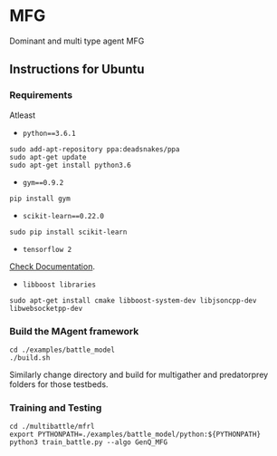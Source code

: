 # MFG
Dominant and multi type agent MFG




## Instructions for Ubuntu

### Requirements

Atleast 

- `python==3.6.1`


```shell
sudo add-apt-repository ppa:deadsnakes/ppa
sudo apt-get update
sudo apt-get install python3.6
```

- `gym==0.9.2`


```shell
pip install gym
```

- `scikit-learn==0.22.0`


```shell
sudo pip install scikit-learn
```


- `tensorflow 2`


[Check Documentation](https://www.tensorflow.org/install).


- `libboost libraries`


```shell
sudo apt-get install cmake libboost-system-dev libjsoncpp-dev libwebsocketpp-dev
```
 

### Build the MAgent framework 

```shell
cd ./examples/battle_model
./build.sh
```

Similarly change directory and build for multigather and predatorprey folders for those testbeds. 

### Training and Testing

```
cd ./multibattle/mfrl
export PYTHONPATH=./examples/battle_model/python:${PYTHONPATH}
python3 train_battle.py --algo GenQ_MFG
```
